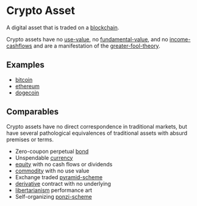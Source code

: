 # Crypto Asset

A digital asset that is traded on a [blockchain](blockchain.md).

Crypto assets have no [use-value](use-value.md), no [fundamental-value](fundamental-value.md), and no [income-cashflows](income-cashflows.md) and are a manifestation of the [greater-fool-theory](greater-fool-theory.md).

## Examples

* [bitcoin](bitcoin.md)
* [ethereum](ethereum.md)
* [dogecoin](dogecoin.md)

## Comparables

Crypto assets have no direct correspondence in traditional markets, but have several pathological equivalences of traditional assets with absurd premises or terms. 

* Zero-coupon perpetual [bond](bond.md)
* Unspendable [currency](currency.md)
* [equity](security.md) with no cash flows or dividends
* [commodity](commodity.md) with no use value
* Exchange traded [pyramid-scheme](pyramid-scheme.md)
* [derivative](derivative.md) contract with no underlying
* [libertarianism](ideologies/libertarianism.md) performance art
* Self-organizing [ponzi-scheme](ponzi-scheme.md)